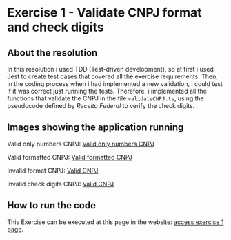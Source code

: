 # Exercise 1 - Validate CNPJ format and check digits

## About the resolution

In this resolution i used TDD (Test-driven development), so at first i used Jest to create test cases that covered all the exercise requirements. Then, in the coding process when i had implemented a new validation, i could test if it was correct just running the tests. Therefore, i implemented all the functions that validate the CNPJ in the file `validateCNPJ.ts`, using the pseudocode defined by _Receita Federal_ to verify the check digits.

## Images showing the application running

Valid only numbers CNPJ:
[Valid only numbers CNPJ](assets/CNPJ1.png)

Valid formatted CNPJ:
[Valid formatted CNPJ](assets/CNPJ2.png)

Invalid format CNPJ:
[Valid CNPJ](assets/CNPJ3.png)

Invalid check digits CNPJ:
[Valid CNPJ](assets/CNPJ4.png)

## How to run the code

This Exercise can be executed at this page in the website: [access exercise 1 page](https://codex-pre-qualification-test.web.app/).
